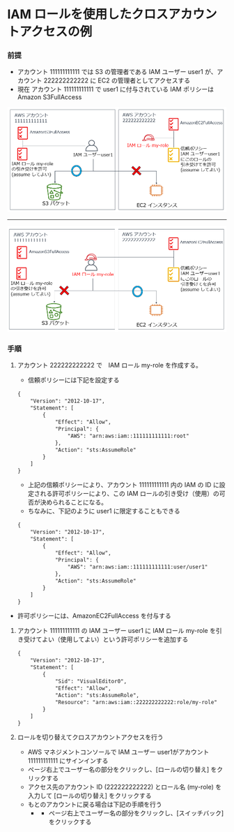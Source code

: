 # IAM ロールを使用したクロスアカウントアクセスの例


### 前提
- アカウント 111111111111 では S3 の管理者である IAM ユーザー user1 が、アカウント 222222222222 に EC2 の管理者としてアクセスする
- 現在 アカウント 111111111111 で user1 に付与されている IAM ポリシーは Amazon S3FullAccess

![概要1](images/role1.png)

---

![概要2](images/role2.png)


### 手順
   
1. アカウント 222222222222 で　IAM ロール my-role を作成する。
    - 信頼ポリシーには下記を設定する
    ```
    {
	    "Version": "2012-10-17",
	    "Statement": [
		    {
			    "Effect": "Allow",
			    "Principal": {
			        "AWS": "arn:aws:iam::111111111111:root"
			    },
			    "Action": "sts:AssumeRole"
		    }
	    ]
    }
    ```
  
    - 上記の信頼ポリシーにより、アカウント 111111111111 内の IAM の ID に設定される許可ポリシーにより、この IAM ロールの引き受け（使用）の可否が決められることになる。
    - ちなみに、下記のように user1 に限定することもできる
    ```
    {
        "Version": "2012-10-17",
        "Statement": [
            {
                "Effect": "Allow",
                "Principal": {
                    "AWS": "arn:aws:iam::111111111111:user/user1"
                },
                "Action": "sts:AssumeRole"
            }
        ]
    }
    ```

  - 許可ポリシーには、AmazonEC2FullAccess を付与する


1. アカウント 111111111111 の IAM ユーザー user1 に IAM ロール my-role を引き受けてよい（使用してよい）という許可ポリシーを追加する

    ```
    {
        "Version": "2012-10-17",
        "Statement": [
            {
                "Sid": "VisualEditor0",
                "Effect": "Allow",
                "Action": "sts:AssumeRole",
                "Resource": "arn:aws:iam::222222222222:role/my-role"
            }
        ]
    }
    ```

1. ロールを切り替えてクロスアカウントアクセスを行う
    - AWS マネジメントコンソールで IAM ユーザー user1がアカウント 111111111111 にサインインする
    - ページ右上でユーザー名の部分をクリックし、[ロールの切り替え] をクリックする
    - アクセス先のアカウント ID (222222222222) とロール名 (my-role) を入力して [ロールの切り替え] をクリックする
    - もとのアカウントに戻る場合は下記の手順を行う
        - - ページ右上でユーザー名の部分をクリックし、[スイッチバック] をクリックする
